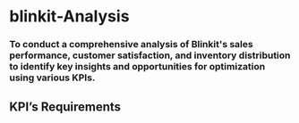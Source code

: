 # blinkit-Analysis

### To conduct a comprehensive analysis of Blinkit's sales performance, customer satisfaction, and inventory distribution to identify key insights and opportunities for optimization using various KPIs.


## KPI’s Requirements

